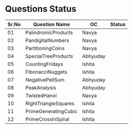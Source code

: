 # Questions Status

| Sr.No | Question Name       | OC       | Status |
| ----- | ------------------- | -------- | ------ |
| 01    | PalindromicProducts | Navya    |        |
| 02    | PandigitalNumbers   | Navya    |        |
| 03    | PartitioningCoins   | Navya    |        |
| 04    | SpecialTreeProducts | Abhyuday |        |
| 05    | CountingFridays     | Ishita   |        |
| 06    | FibonacciNuggets    | Ishita   |        |
| 07    | NegativePellSum     | Abhyuday |        |
| 08    | PeakAnalysis        | Abhyuday |        |
| 09    | TwistedHanoi        | Navya    |        |
| 10    | RightTriangleSquares| Ishita   |        |
| 11    | PrimeGeneratingCubic| Ishita   |        |
| 12    | PrimeCrossInSpiral  | Ishita   |        |

